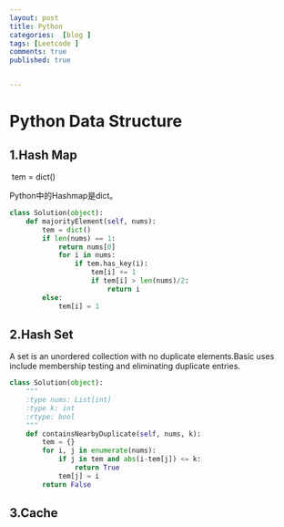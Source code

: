 ```yaml
---
layout: post
title: Python
categories:  [blog ]
tags: [Leetcode ]
comments: true
published: true


---
```


# Python Data Structure

## 1.Hash Map

​	tem = dict()

Python中的Hashmap是dict。



```python
class Solution(object):
    def majorityElement(self, nums):
        tem = dict()
        if len(nums) == 1:
            return nums[0]
    		for i in nums:
        		if tem.has_key(i):
            		tem[i] += 1
            		if tem[i] > len(nums)/2:
                		return i
        else:
            tem[i] = 1
```

## 2.Hash Set

A set is an unordered collection with no duplicate elements.Basic uses include membership testing and eliminating duplicate entries.



```python
class Solution(object):
    """
    :type nums: List[int]
    :type k: int
    :rtype: bool
    """
    def containsNearbyDuplicate(self, nums, k):
    	tem = {}
    	for i, j in enumerate(nums):
        	if j in tem and abs(i-tem[j]) <= k:
            	return True
        	tem[j] = i
    	return False
```
## 3.Cache